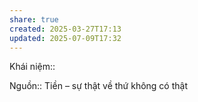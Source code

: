 ```yaml
---
share: true
created: 2025-03-27T17:13
updated: 2025-07-09T17:32
---
```

Khái niệm:: 

Nguồn:: Tiền – sự thật về thứ không có thật
